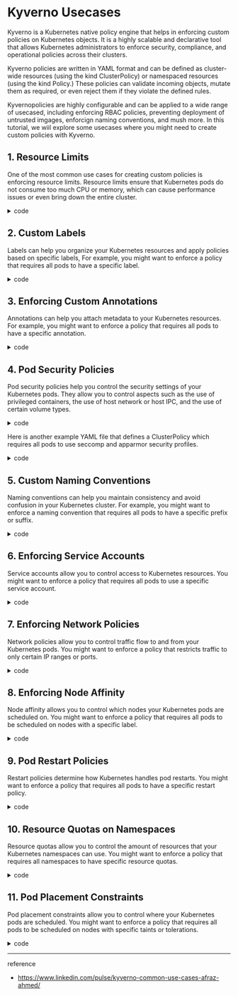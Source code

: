 # Kyverno Usecases

Kyverno is a Kubernetes native policy engine that helps in enforcing custom policies on Kubernetes objects. It is a highly scalable and declarative tool that allows Kubernetes administrators to enforce security, compliance, and operational policies across their clusters.

Kyverno policies are written in YAML format and can be defined as cluster-wide resources (using the kind ClusterPolicy) or namespaced resources (using the kind Policy.) These policies can validate incoming objects, mutate them as required, or even reject them if they violate the defined rules.

Kyvernopolicies are highly configurable and can be applied to a wide range of usecased, including enforcing RBAC policies, preventing deployment of untrusted imgages, enforcign naming conventions, and mush more. In this tutorial, we wiil explore some usecases where you might need to create custom policies with Kyverno.

## 1. Resource Limits

One of the most common use cases for creating custom policies is enforcing resource limits. Resource limits ensure that Kubernetes pods do not consume too much CPU or memory, which can cause performance issues or even bring down the entire cluster.

<details>
<summary>code</summary>
<div markdown="1">

```yaml
apiVersion: kyverno.io/v
kind: ClusterPolicy
metadata:
  name: Enforce-resource-limits
spec:
  validationFailureAction: Enforce
  background: true
  rules:
  - name: pod-resource-limits
    match:
      resources:
        kinds:
        - Pod
    validate:
      message: "Pods must have CPU limit of 1 core and memory limit of 1 GiB, and request at least 100 milli-CPUs and 256 MiB of memory"
      pattern:
        spec:
          containers:
          - name: "*"
            resources:
              limits:
                cpu: 1
                memory: 1Gi
              requests:
                cpu: 100m
                memory: 256Mi
```
</div>
</details>

## 2. Custom Labels

Labels can help you organize your Kubernetes resources and apply policies based on specific labels, For example, you might want to enforce a policy that requires all pods to have a specific label.

<details>
<summary>code</summary>
<div markdown="1">

```yaml
apiVersion: kyverno.io/v
kind: ClusterPolicy
metadata:
  name: require-backend-label
spec:
  validationFailureAction: Enforce
  background: true
  rules:
  - name: pod-backend-label
    match:
      resources:
        kinds:
        - Pod
    validate:
      message: "Pods must have a 'team' label with value 'backend'"
      pattern:
        metadata:
          labels:
            team: backend
```
</div>
</details>

## 3. Enforcing Custom Annotations

Annotations can help you attach metadata to your Kubernetes resources. For example, you might want to enforce a policy that requires all pods to have a specific annotation.

<details>
<summary>code</summary>
<div markdown="1">

```yaml
apiVersion: kyverno.io/v
kind: ClusterPolicy
metadata:
  name: require-backend-description-annotation
spec:
  validationFailureAction: Enforce
  background: true
  rules:
  - name: pod-backend-description-annotation
    match:
      resources:
        kinds:
        - Pod
    validate:
      message: "Pods must have a 'description' annotation with value 'backend'"
      pattern:
        metadata:
          annotations:
            description: backend
```
</div>
</details>

## 4. Pod Security Policies
Pod security policies help you control the security settings of your Kubernetes pods. They allow you to control aspects such as the use of privileged containers, the use of host network or host IPC, and the use of certain volume types.

<details>
<summary>code</summary>
<div markdown="1">

```yaml
apiVersion: kyverno.io/v
kind: ClusterPolicy
metadata:
  name: disallow-privileged-containers
spec:
  validationFailureAction: Enforce
  background: true
  rules:
  - name: pod-privileged
    match:
      resources:
        kinds:
        - Pod
    validate:
      message: "Pods must not use privileged containers"
      pattern:
        spec:
          containers:
          - name: "*"
            securityContext:
              privileged: false
```
</div>
</details>

Here is another example YAML file that defines a ClusterPolicy which requires all pods to use seccomp and apparmor security profiles.

<details>
<summary>code</summary>
<div markdown="1">

```yaml
apiVersion: kyverno.io/v
kind: ClusterPolicy
metadata:
  name: require-pod-security-policies
spec:
  validationFailureAction: Enforce
  background: true
  rules:
  - name: pod-security-profile
    match:
      resources:
        kinds:
        - Pod
    validate:
      message: "Pods must use the 'seccomp' and 'apparmor' security profiles"
      pattern:
        spec:
          securityContext:
            seccompProfile:
              type: "RuntimeDefault"
            seLinuxOptions:
              type: "spc_t"
            supplementalGroups:
              - 100
            sysctls:
              - name: net.ipv4.ip_forward
                value: "0"
```
</div>
</details>

## 5. Custom Naming Conventions

Naming conventions can help you maintain consistency and avoid confusion in your Kubernetes cluster. For example, you might want to enforce a naming convention that requires all pods to have a specific prefix or suffix.

<details>
<summary>code</summary>
<div markdown="1">

```yaml
apiVersion: kyverno.io/v
kind: ClusterPolicy
metadata:
  name: prod-naming-convention
spec:
  validationFailureAction: Enforce
  background: true
  rules:
  - name: pod-prod-naming
    match:
      resources:
        kinds:
        - Pod
    validate:
      message: "Pods must have a 'prod-' prefix in their name"
      pattern:
        metadata:
          name: "prod-*"
```

</div>
</details>

## 6. Enforcing Service Accounts

Service accounts allow you to control access to Kubernetes resources. You might want to enforce a policy that requires all pods to use a specific service account.

<details>
<summary>code</summary>
<div markdown="1">

```yaml
apiVersion: kyverno.io/v
kind: ClusterPolicy
metadata:
  name: require-backend-service-account
spec:
  validationFailureAction: Enforce
  background: true
  rules:
  - name: pod-backend-service-account
    match:
      resources:
        kinds:
        - Pod
    validate:
      message: "Pods must use the 'backend' service account"
      pattern:
        spec:
          serviceAccountName: backend
```
</div>
</details>

## 7. Enforcing Network Policies

Network policies allow you to control traffic flow to and from your Kubernetes pods. You might want to enforce a policy that restricts traffic to only certain IP ranges or ports.

<details>
<summary>code</summary>
<div markdown="1">

```yaml
apiVersion: kyverno.io/v
kind: ClusterPolicy
metadata:
  name: allow-specific-ip-range
spec:
  validationFailureAction: Enforce
  background: true
  rules:
  - name: pod-specific-ip-range
    match:
      resources:
        kinds:
        - NetworkPolicy
    validate:
      message: "Network policies must allow traffic from 192.168.0.0/16"
      pattern:
        spec:
          podSelector:
            matchLabels:
              app: myapp
          ingress:
          - from:
            - ipBlock:
                cidr: 192.168.0.0/16
```
</div>
</details>

## 8. Enforcing Node Affinity

Node affinity allows you to control which nodes your Kubernetes pods are scheduled on. You might want to enforce a policy that requires all pods to be scheduled on nodes with a specific label.

<details>
<summary>code</summary>
<div markdown="1">

```yaml
apiVersion: kyverno.io/v
kind: ClusterPolicy
metadata:
  name: require-backend-node-affinity
spec:
  validationFailureAction: Enforce
  background: true
  rules:
  - name: pod-backend-node-affinity
    match:
      resources:
        kinds:
        - Pod
    validate:
      message: "Pods must be scheduled on nodes with the 'backend' label"
      pattern:
        spec:
          affinity:
            nodeAffinity:
              requiredDuringSchedulingIgnoredDuringExecution:
                nodeSelectorTerms:
                - matchExpressions:
                  - key: role
                    operator: In
                    values:
                    - backend
```
</div>
</details>

## 9. Pod Restart Policies

Restart policies determine how Kubernetes handles pod restarts. You might want to enforce a policy that requires all pods to have a specific restart policy.

<details>
<summary>code</summary>
<div markdown="1">

```yaml
apiVersion: kyverno.io/v
kind: ClusterPolicy
metadata:
  name: require-always-restart-policy
spec:
  validationFailureAction: Enforce
  background: true
  rules:
  - name: pod-restart-policy
    match:
      resources:
        kinds:
        - Pod
    validate:
      message: "Pods must have a restart policy of Always"
      pattern:
        spec:
          restartPolicy: Always
```
</div>
</details>

## 10. Resource Quotas on Namespaces

Resource quotas allow you to control the amount of resources that your Kubernetes namespaces can use. You might want to enforce a policy that requires all namespaces to have specific resource quotas.

<details>
<summary>code</summary>
<div markdown="1">

```yaml
apiVersion: kyverno.io/v
kind: ClusterPolicy
metadata:
  name: require-resource-quotas
spec:
  validationFailureAction: Enforce
  background: true
  rules:
  - name: namespace-resource-quotas
    match:
      resources:
        kinds:
        - ResourceQuota
    validate:
      message: "Namespaces must have a CPU limit of 2 and a memory limit of 1 GiB"
      pattern:
        spec:
          hard:
            limits.cpu: "2"
            limits.memory: "1Gi"
```

</div>
</details>

## 11. Pod Placement Constraints

Pod placement constraints allow you to control where your Kubernetes pods are scheduled. You might want to enforce a policy that requires all pods to be scheduled on nodes with specific taints or tolerations.

<details>
<summary>code</summary>
<div markdown="1">

```yaml
apiVersion: kyverno.io/v
kind: ClusterPolicy
metadata:
  name: require-tolerations
spec:
  validationFailureAction: Enforce
  background: true
  rules:
  - name: pod-tolerations
    match:
      resources:
        kinds:
        - Pod
    validate:
      message: "Pods must tolerate the 'app=backend' taint"
      pattern:
        spec:
          tolerations:
          - key: "app"
            operator: "Equal"
            value: "backend"
            effect: "NoSchedule"
```

</div>
</details>


---
reference
- https://www.linkedin.com/pulse/kyverno-common-use-cases-afraz-ahmed/